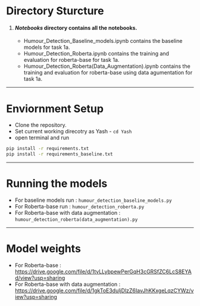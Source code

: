 # Directory Sturcture 

1. #### _Notebooks_ directory contains all the notebooks.
    * Humour_Detection_Baseline_models.ipynb contains the baseline models for task 1a.
    * Humour_Detection_Roberta.ipynb contains the training and evaluation for roberta-base for task 1a.
    * Humour_Detection_Roberta(Data_Augmentation).ipynb contains the training and evaluation for roberta-base using data agumentation for task 1a.

---

# Enviornment Setup
* Clone the repository.
* Set current working direcotry as Yash - ```cd Yash ```
* open terminal and run 
```bash
pip install -r requirements.txt
pip install -r requirements_baseline.txt
```

---

# Running the models
* For baseline models run : ``` humour_detection_baseline_models.py ```
* For Roberta-base run : ``` humour_detection_roberta.py ```
* For Roberta-base with data augmentation : ``` humour_detection_roberta(data_augmentation).py ```

----

# Model weights
* For Roberta-base : https://drive.google.com/file/d/1tvLLybpewPerGqH3cGRSfZC6LcS8EYAd/view?usp=sharing
* For Roberta-base with data augmentation : https://drive.google.com/file/d/1gkToE3duIjDlzZ6IavJhKKxgeLqzCYWz/view?usp=sharing